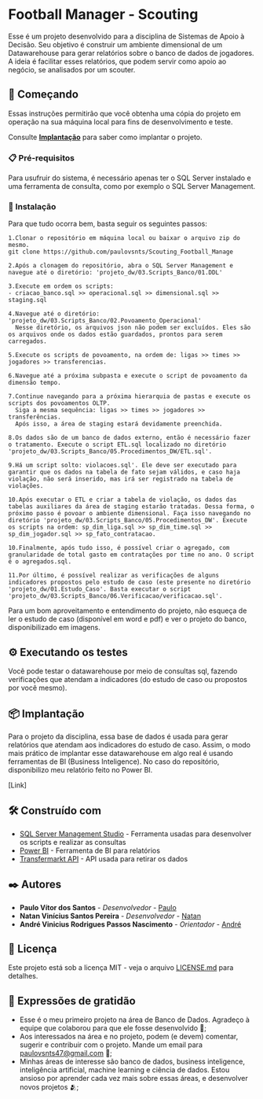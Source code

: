 # Football Manager - Scouting

Esse é um projeto desenvolvido para a disciplina de Sistemas de Apoio à Decisão. Seu objetivo é construir um ambiente dimensional de um Datawarehouse para gerar relatórios sobre o banco de dados de jogadores. A ideia é facilitar esses relatórios, que podem servir como apoio ao negócio, se analisados por um scouter.

## 🚀 Começando

Essas instruções permitirão que você obtenha uma cópia do projeto em operação na sua máquina local para fins de desenvolvimento e teste.

Consulte **[Implantação](#-implanta%C3%A7%C3%A3o)** para saber como implantar o projeto.

### 📋 Pré-requisitos

Para usufruir do sistema, é necessário apenas ter o SQL Server instalado e uma ferramenta de consulta, como por exemplo o SQL Server Management.


### 🔧 Instalação

Para que tudo ocorra bem, basta seguir os seguintes passos:

```
1.Clonar o repositório em máquina local ou baixar o arquivo zip do mesmo.
git clone https://github.com/paulovsnts/Scouting_Football_Manage
```

```
2.Após a clonagem do repositório, abra o SQL Server Management e navegue até o diretório: 'projeto_dw/03.Scripts_Banco/01.DDL'
```

```
3.Execute em ordem os scripts:
- criacao_banco.sql >> operacional.sql >> dimensional.sql >> staging.sql
```

```
4.Navegue até o diretório: 'projeto_dw/03.Scripts_Banco/02.Povoamento_Operacional'
  Nesse diretório, os arquivos json não podem ser excluídos. Eles são os arquivos onde os dados estão guardados, prontos para serem carregados.
```

```
5.Execute os scripts de povoamento, na ordem de: ligas >> times >> jogadores >> transferencias.
```

```
6.Navegue até a próxima subpasta e execute o script de povoamento da dimensão tempo.
```

```
7.Continue navegando para a próxima hierarquia de pastas e execute os scripts dos povoamentos OLTP.
  Siga a mesma sequência: ligas >> times >> jogadores >> transferências.
  Após isso, a área de staging estará devidamente preenchida.
```

```
8.Os dados são de um banco de dados externo, então é necessário fazer o tratamento. Execute o script ETL.sql localizado no diretório 'projeto_dw/03.Scripts_Banco/05.Procedimentos_DW/ETL.sql'.
```

```
9.Há um script solto: violacoes.sql'. Ele deve ser executado para garantir que os dados na tabela de fato sejam válidos, e caso haja violação, não será inserido, mas irá ser registrado na tabela de violações.
```

```
10.Após executar o ETL e criar a tabela de violação, os dados das tabelas auxiliares da área de staging estarão tratadas. Dessa forma, o próximo passo é povoar o ambiente dimensional. Faça isso navegando no diretório 'projeto_dw/03.Scripts_Banco/05.Procedimentos_DW'. Execute os scripts na ordem: sp_dim_liga.sql >> sp_dim_time.sql >> sp_dim_jogador.sql >> sp_fato_contratacao. 
```

```
10.Finalmente, após tudo isso, é possível criar o agregado, com granularidade de total gasto em contratações por time no ano. O script é o agregados.sql.
```

```
11.Por último, é possível realizar as verificações de alguns indicadores propostos pelo estudo de caso (este presente no diretório 'projeto_dw/01.Estudo_Caso'. Basta executar o script 'projeto_dw/03.Scripts_Banco/06.Verificacao/verificacao.sql'.
```

Para um bom aproveitamento e entendimento do projeto, não esqueça de ler o estudo de caso (disponível em word e pdf) e ver o projeto do banco, disponibilizado em imagens.

## ⚙️ Executando os testes

Você pode testar o datawarehouse por meio de consultas sql, fazendo verificações que atendam a indicadores (do estudo de caso ou propostos por você mesmo). 

## 📦 Implantação

Para o projeto da disciplina, essa base de dados é usada para gerar relatórios que atendam aos indicadores do estudo de caso. Assim, o modo mais prático de implantar esse datawarehouse em algo real é usando ferramentas de BI (Business Inteligence). No caso do repositório, disponibilizo meu relatório feito no Power BI.

[Link]

## 🛠️ Construído com

* [SQL Server Management Studio](https://learn.microsoft.com/pt-br/sql/ssms/download-sql-server-management-studio-ssms?view=sql-server-ver16) - Ferramenta usadas para desenvolver os scripts e realizar as consultas 
* [Power BI](https://powerbi.microsoft.com/pt-br/desktop/) - Ferramenta de BI para relatórios
* [Transfermarkt API](https://github.com/felipeall/transfermarkt-api) - API usada para retirar os dados 

## ✒️ Autores

* **Paulo Vítor dos Santos** - *Desenvolvedor* - [Paulo](https://github.com/paulovsnts)
* **Natan Vinícius Santos Pereira** - *Desenvolvedor* - [Natan](https://github.com/NatanVini7)
* **André Vinicius Rodrigues Passos Nascimento** - *Orientador* - [André](https://github.com/andreviniciusnascimento)

## 📄 Licença

Este projeto está sob a licença MIT - veja o arquivo [LICENSE.md](https://github.com/paulovsnts/Scouting_Football_Manager/blob/main/LICENSE) para detalhes.

## 🎁 Expressões de gratidão

* Esse é o meu primeiro projeto na área de Banco de Dados. Agradeço à equipe que colaborou para que ele fosse desenvolvido 📢;
* Aos interessados na área e no projeto, podem (e devem) comentar, sugerir e contribuir com o projeto. Mande um email para paulovsnts47@gmail.com 🍺;
* Minhas áreas de interesse são banco de dados, business inteligence, inteligência artificial, machine learning e ciência de dados. Estou ansioso por aprender cada vez mais sobre essas áreas, e desenvolver novos projetos 🫂;
